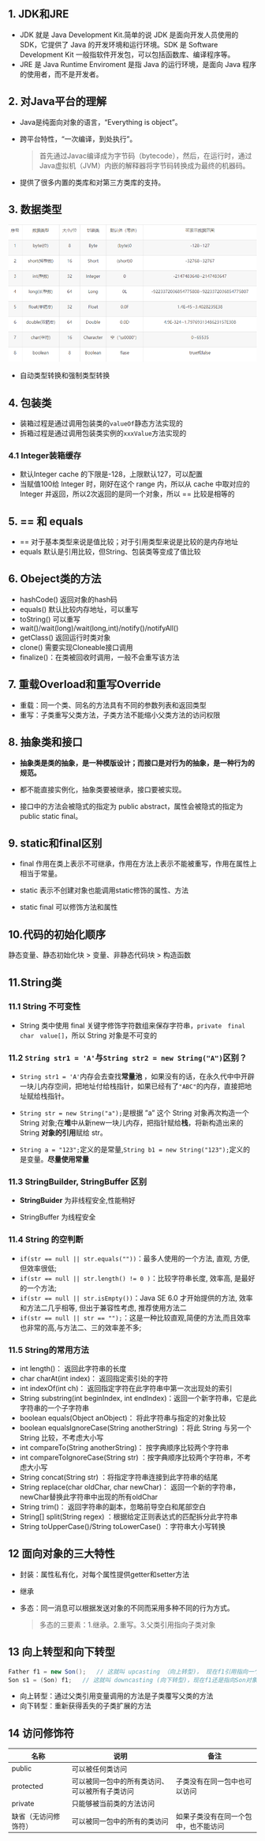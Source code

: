 ## 1. JDK和JRE

- JDK 就是 Java Development Kit.简单的说 JDK 是面向开发人员使用的 SDK，它提供了 Java 的开发环境和运行环境。SDK 是 Software Development Kit 一般指软件开发包，可以包括函数库、编译程序等。
- JRE 是 Java Runtime Enviroment 是指 Java 的运行环境，是面向 Java 程序的使用者，而不是开发者。



## 2. 对Java平台的理解

- Java是纯面向对象的语言，“Everything is object”。

- 跨平台特性，“一次编译，到处执行”。

  > 首先通过Javac编译成为字节码（bytecode），然后，在运行时，通过 Java虚拟机（JVM）内嵌的解释器将字节码转换成为最终的机器码。

- 提供了很多内置的类库和对第三方类库的支持。



## 3. 数据类型

![image.png](../img/1240.png)

- 自动类型转换和强制类型转换

## 4. 包装类

- 装箱过程是通过调用包装类的`valueOf`静态方法实现的
- 拆箱过程是通过调用包装类实例的`xxxValue`方法实现的

### 4.1 Integer装箱缓存

- 默认Integer cache 的下限是-128，上限默认127，可以配置
- 当赋值100给 Integer 时，刚好在这个 range 内，所以从 cache 中取对应的 Integer 并返回，所以2次返回的是同一个对象，所以 == 比较是相等的



## 5. == 和 equals

- == 对于基本类型来说是值比较；对于引用类型来说是比较的是内存地址
- equals 默认是引用比较，但String、包装类等变成了值比较



## 6. Obeject类的方法

- hashCode() 返回对象的hash码
- equals() 默认比较内存地址，可以重写
- toString() 可以重写
- wait()/wait(long)/wait(long,int)/notify()/notifyAll()
- getClass() 返回运行时类对象
- clone() 需要实现Cloneable接口调用
- finalize()：在类被回收时调用，一般不会重写该方法



## 7. 重载Overload和重写Override

- 重载：同一个类、同名的方法具有不同的参数列表和返回类型
- 重写：子类重写父类方法，子类方法不能缩小父类方法的访问权限



## 8. 抽象类和接口

- **抽象类是类的抽象，是一种模版设计；而接口是对行为的抽象，是一种行为的规范。**

- 都不能直接实例化，抽象类要被继承，接口要被实现。

- 接口中的方法会被隐式的指定为  public abstract，属性会被隐式的指定为  public static final。

  
## 9. static和final区别

- final 作用在类上表示不可继承，作用在方法上表示不能被重写，作用在属性上相当于常量。

-  static 表示不创建对象也能调用static修饰的属性、方法

- static final 可以修饰方法和属性

  

## 10.代码的初始化顺序

静态变量、静态初始化块 > 变量、非静态代码块 >  构造函数



## 11.String类

### 11.1 String 不可变性

- String 类中使用 final 关键字修饰字符数组来保存字符串，`private　final　char　value[]`，所以 String 对象是不可变的

### 11.2 `String str1 = 'A'`与`String str2 = new String("A")`区别？

- `String str1 = 'A'`内存会去查找**常量池** ，如果没有的话，在永久代中中开辟一块儿内存空间，把地址付给栈指针，如果已经有了`"ABC"`的内存，直接把地址赋给栈指针。

- `String str = new String("a");`是根据 ”a” 这个 String 对象再次构造一个 String 对象;在**堆**中从新new一块儿内存，把指针赋给**栈**，将新构造出来的 String **对象的引用**赋给 str。
- `String a = "123";`定义的是常量,`String b1 = new String("123");`定义的是变量。**尽量使用常量**

### 11.3 StringBuilder, StringBuffer 区别

- **StringBuider** 为非线程安全,性能稍好

- StringBuffer 为线程安全

### 11.4 String 的空判断

- `if(str == null || str.equals(""))`：最多人使用的一个方法, 直观, 方便, 但效率很低;
- `if(str == null || str.length() != 0 )`：比较字符串长度, 效率高, 是最好的一个方法;
- `if(str == null || str.isEmpty())`：Java SE 6.0 才开始提供的方法, 效率和方法二几乎相等, 但出于兼容性考虑, 推荐使用方法二
- `if(str == null || str == "");`：这是一种比较直观,简便的方法,而且效率也非常的高,与方法二、三的效率差不多;

### 11.5 String的常用方法    

- int length()： 返回此字符串的长度
- char charAt(int index)： 返回指定索引处的字符
- int indexOf(int ch)： 返回指定字符在此字符串中第一次出现处的索引
- String substring(int beginIndex, int endIndex)：返回一个新字符串，它是此字符串的一个子字符串
- boolean equals(Object anObject)： 将此字符串与指定的对象比较
- boolean equalsIgnoreCase(String anotherString) ：将此 String 与另一个 String 比较，不考虑大小写
- int compareTo(String anotherString)： 按字典顺序比较两个字符串
- int compareToIgnoreCase(String str) ：按字典顺序比较两个字符串，不考虑大小写
- String concat(String str) ：将指定字符串连接到此字符串的结尾
- String replace(char oldChar, char newChar)： 返回一个新的字符串，newChar替换此字符串中出现的所有oldChar
- String trim()： 返回字符串的副本，忽略前导空白和尾部空白
- String[] split(String regex) ：根据给定正则表达式的匹配拆分此字符串
- String toUpperCase()/String toLowerCase() ：字符串大小写转换

## 12 面向对象的三大特性

- 封装：属性私有化，对每个属性提供getter和setter方法

- 继承

- 多态：同一消息可以根据发送对象的不同而采用多种不同的行为方式。

  > 多态的三要素：1.继承。2.重写。3.父类引用指向子类对象

## 13 向上转型和向下转型

```java
Father f1 = new Son();   // 这就叫 upcasting （向上转型)， 现在f1引用指向一个Son对象
Son s1 = (Son) f1;   // 这就叫 downcasting (向下转型)，现在f1还是指向Son对象
```

- 向上转型：通过父类引用变量调用的方法是子类覆写父类的方法
- 向下转型：重新获得丢失的子类扩展的方法

## 14 访问修饰符

| 名称                 | 说明                                           | 备注                                 |
| -------------------- | ---------------------------------------------- | ------------------------------------ |
| public               | 可以被任何类访问                               |                                      |
| protected            | 可以被同一包中的所有类访问、可以被所有子类访问 | 子类没有在同一包中也可以访问         |
| private              | 只能够被当前类的方法访问                       |                                      |
| 缺省（无访问修饰符） | 可以被同一包中的所有的类访问                   | 如果子类没有在同一个包中，也不能访问 |

